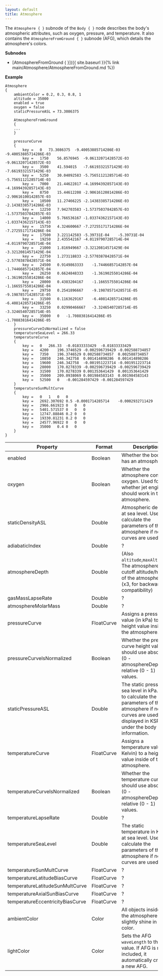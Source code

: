 ```yaml
---
layout: default
title: Atmosphere
---
```


The `Atmosphere { }` subnode of the `Body { }` node describes the body's atmospheric attributes, such as oxygen, pressure, and temperature. It also contains the `AtmosphereFromGround { }` subnode (AFG), which details the atmosphere's colors.

**Subnodes**
* [AtmosphereFromGround { }]({{ site.baseurl }}{% link main/Atmosphere/AtmosphereFromGround.md %})

**Example**
```
Atmosphere
{
	ambientColor = 0.2, 0.3, 0.8, 1
	altitude = 35000
	enabled = true
	oxygen = false
	staticPressureASL = 73.3086375
	
	AtmosphereFromGround
	{
	...
	}
	
	pressureCurve
	{
		key =	0	73.3086375	-9.40053885714286E-03	-9.40053885714286E-03
		key =	1750	56.8576945	-9.06132071428572E-03	-9.06132071428572E-03
		key =	3500	41.594015	-7.66193321571429E-03	-7.66193321571429E-03
		key =	5250	30.04092583	-5.75651121285714E-03	-5.75651121285714E-03
		key =	7000	21.44622817	-4.16994392857143E-03	-4.16994392857143E-03
		key =	8750	15.44612208	-2.90616120814286E-03	-2.90616100142857E-03
		key =	10500	11.27466225	-2.14383385714286E-03	-2.14383385714286E-03
		key =	12250	7.942703583	-1.57375037842857E-03	-1.57375037842857E-03
		key =	14000	5.766536167	-1.03374362157143E-03	-1.03374362157143E-03
		key =	15750	4.324600667	-7.27255171714286E-04	-7.27255171714286E-04
		key =	17500	3.221142583	-5.39731E-04	-5.39731E-04
		key =	19250	2.435542167	-4.01197907285714E-04	-4.01197907285714E-04
		key =	21000	1.816949667	-3.32120814571429E-04	-3.32120814571429E-04
		key =	22750	1.273118833	-2.57703878428571E-04	-2.57703878428571E-04
		key =	24500	0.9149863333	-1.74466857142857E-04	-1.74466857142857E-04
		key =	26250	0.6624848333	-1.36190255014286E-04	-1.36190255014286E-04
		key =	28000	0.4383204167	-1.16655755014286E-04	-1.16655755014286E-04
		key =	29750	0.2541896667	-9.19878571428571E-05	-9.19878571428571E-05
		key =	31500	0.1163629167	-6.40814285714286E-05	-6.40814285714286E-05
		key =	33250	0.02990466667	-3.32465407285714E-05	-3.32465407285714E-05
		key =	35000	0	-1.70883816414286E-05	-1.70883816414286E-05
	}
	pressureCurveIsNormalized = false
	temperatureSeaLevel = 266.33
	temperatureCurve
	{
		key =	0	266.33	-0.01833333429	-0.01833333429
		key =	4200	196.3746529	-0.002596739429	-0.002588734857
		key =	7350	196.3746529	0.002588734857	0.002588734857
		key =	10850	246.342758	0.001414898286	0.001414898286
		key =	19600	246.342758	-0.001951223714	-0.001951223714
		key =	28000	170.0278339	-0.002596739429	-0.002596739429
		key =	31500	170.0278339	0.001353641429	0.001353641429
		key =	35000	209.0938069	0.001984583143	0.001984583143
		key =	52500	0	-0.001284597429	-0.001284597429
	}
	temperatureSunMultCurve
	{
		key =	0	1	0	0
		key =	2692.307692	0.5	-0.0001714285714	-0.0002932711429
		key =	2966.661923	0	0	0
		key =	5401.571537	0	0	0
		key =	12747.88846	0.2	0	0
		key =	19330.81231	0.2	0	0
		key =	24577.96922	0	0	0
		key =	35000	0.4	0	0
	}
}
```

|Property|Format|Description|
|--------|------|-----------|
|enabled|Boolean|Whether the body has an atmosphere.|
|oxygen|Boolean|Whether the atmosphere contains oxygen. Used for whether jet engines should work in the atmosphere.|
|staticDensityASL|Double|Atmospheric density at sea level. Used to calculate the parameters of the atmosphere if no curves are used.|
|adiabaticIndex|Double|?|
|atmosphereDepth|Double|(Also `altitude`,`maxAltitude`) The atmosphere cutoff altitude/height of the atmosphere. (x3, for backwards compatibility)|
|gasMassLapseRate|Double|?|
|atmosphereMolarMass|Double|?|
|pressureCurve|FloatCurve|Assigns a pressure value (in kPa) to a height value inside of the atmosphere.|
|pressureCurveIsNormalized|Boolean|Whether the pressure curve height values should use absolute (0 - atmosphereDepth) or relative (0 - 1) values.|
|staticPressureASL|Double|The static pressure at sea level in kPa. Used to calculate the parameters of the atmosphere if no curves are used. It is displayed in KSP under the body information.|
|temperatureCurve|FloatCurve|Assigns a temperature value (in Kelvin) to a height value inside of the atmosphere.|
|temperatureCurveIsNormalized|Boolean|Whether the temperature curve should use absolute (0 - atmosphereDepth) or relative (0 - 1) values.|
|temperatureLapseRate|Double|?|
|temperatureSeaLevel|Double|The static temperature in Kelvin at sea level. Used to calculate the parameters of the atmosphere if no curves are used.|
|temperatureSunMultCurve|FloatCurve|?|
|temperatureLatitudeBiasCurve|FloatCurve|?|
|temperatureLatitudeSunMultCurve|FloatCurve|?|
|temperatureAxialSunBiasCurve|FloatCurve|?|
|temperatureEccentricityBiasCurve|FloatCurve|?|
|ambientColor|Color|All objects inside of the atmosphere will slightly shine in this color.|
|lightColor|Color|Sets the AFG `waveLength` to this value. If AFG is not included, it automatically creates a new AFG.|
